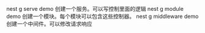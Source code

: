 nest g serve demo  创建一个服务。可以写控制里面的逻辑
nest g module demo 创建一个模块。每个模块可以包含这些控制器。
nest g middleware demo 创建一个中间件。可以修改请求响应
 
